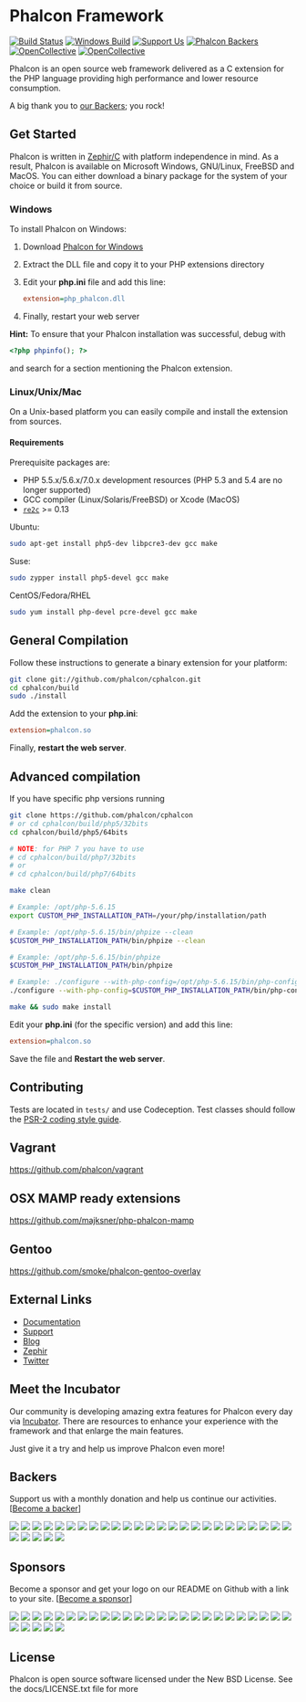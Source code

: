 Phalcon Framework
=================

[![Build Status](https://travis-ci.org/phalcon/cphalcon.svg?branch=master)](https://travis-ci.org/phalcon/cphalcon)
[![Windows Build](https://ci.appveyor.com/api/projects/status/github/phalcon/cphalcon?branch=master&svg=true)](https://ci.appveyor.com/project/phalcon/cphalcon/branch/master)
[![Support Us](https://img.shields.io/badge/support-patreon-red.svg)](https://www.patreon.com/bePatron?u=4653615)
[![Phalcon Backers](https://img.shields.io/badge/phalcon-backers-99ddc0.svg)](https://github.com/phalcon/cphalcon/blob/master/BACKERS.md)
[![OpenCollective](https://opencollective.com/cphalcon/backers/badge.svg)](#backers) 
[![OpenCollective](https://opencollective.com/cphalcon/sponsors/badge.svg)](#sponsors)


Phalcon is an open source web framework delivered as a C extension for the PHP language providing high performance and lower resource consumption.

A big thank you to [our Backers](https://github.com/phalcon/cphalcon/blob/master/BACKERS.md); you rock!


Get Started
-----------

Phalcon is written in [Zephir/C](https://zephir-lang.com/) with platform independence in mind. As a result, Phalcon is available on Microsoft Windows, GNU/Linux, FreeBSD and MacOS. You can either download a binary package for the system of your choice or build it from source.

### Windows

To install Phalcon on Windows:

1. Download [Phalcon for Windows](https://phalconphp.com/en/download/windows)
2. Extract the DLL file and copy it to your PHP extensions directory
3. Edit your **php.ini** file and add this line:

   ```ini
   extension=php_phalcon.dll
   ```
4. Finally, restart your web server

**Hint:** To ensure that your Phalcon installation was successful, debug with
```php
<?php phpinfo(); ?>
```
and search for a section mentioning the Phalcon extension.

### Linux/Unix/Mac

On a Unix-based platform you can easily compile and install the extension from sources.

#### Requirements

Prerequisite packages are:

* PHP 5.5.x/5.6.x/7.0.x development resources (PHP 5.3 and 5.4 are no longer supported)
* GCC compiler (Linux/Solaris/FreeBSD) or Xcode (MacOS)
* [`re2c`](http://re2c.org) >= 0.13

Ubuntu:

```bash
sudo apt-get install php5-dev libpcre3-dev gcc make
```

Suse:

```bash
sudo zypper install php5-devel gcc make
```

CentOS/Fedora/RHEL

```bash
sudo yum install php-devel pcre-devel gcc make
```

General Compilation
-------------------

Follow these instructions to generate a binary extension for your platform:

```bash
git clone git://github.com/phalcon/cphalcon.git
cd cphalcon/build
sudo ./install
```

Add the extension to your **php.ini**:

```ini
extension=phalcon.so
```

Finally, **restart the web server**.

Advanced compilation
--------------------
If you have specific php versions running

```bash
git clone https://github.com/phalcon/cphalcon
# or cd cphalcon/build/php5/32bits
cd cphalcon/build/php5/64bits

# NOTE: for PHP 7 you have to use 
# cd cphalcon/build/php7/32bits
# or
# cd cphalcon/build/php7/64bits

make clean

# Example: /opt/php-5.6.15
export CUSTOM_PHP_INSTALLATION_PATH=/your/php/installation/path

# Example: /opt/php-5.6.15/bin/phpize --clean
$CUSTOM_PHP_INSTALLATION_PATH/bin/phpize --clean

# Example: /opt/php-5.6.15/bin/phpize
$CUSTOM_PHP_INSTALLATION_PATH/bin/phpize

# Example: ./configure --with-php-config=/opt/php-5.6.15/bin/php-config
./configure --with-php-config=$CUSTOM_PHP_INSTALLATION_PATH/bin/php-config

make && sudo make install
```

Edit your **php.ini** (for the specific version) and add this line:

```ini
extension=phalcon.so
```

Save the file and **Restart the web server**.

Contributing
------------
Tests are located in `tests/` and use Codeception.
Test classes should follow the [PSR-2 coding style guide](https://github.com/php-fig/fig-standards/blob/master/accepted/PSR-2-coding-style-guide.md).

Vagrant
-------
https://github.com/phalcon/vagrant

OSX MAMP ready extensions
-------------------------

https://github.com/majksner/php-phalcon-mamp

Gentoo
------

https://github.com/smoke/phalcon-gentoo-overlay

External Links
--------------

* [Documentation](https://docs.phalconphp.com/)
* [Support](https://forum.phalconphp.com)
* [Blog](https://blog.phalconphp.com)
* [Zephir](https://zephir-lang.com/)
* [Twitter](https://twitter.com/phalconphp)

Meet the Incubator
------------------
Our community is developing amazing extra features for Phalcon every day via [Incubator](https://github.com/phalcon/incubator).
There are resources to enhance your experience with the framework and that enlarge the main features.

Just give it a try and help us improve Phalcon even more!

Backers
-------
Support us with a monthly donation and help us continue our activities. [[Become a backer](https://opencollective.com/cphalcon#backer)]

<a href="https://opencollective.com/cphalcon/backer/0/website" target="_blank"><img src="https://opencollective.com/cphalcon/backer/0/avatar.svg"></a>
<a href="https://opencollective.com/cphalcon/backer/1/website" target="_blank"><img src="https://opencollective.com/cphalcon/backer/1/avatar.svg"></a>
<a href="https://opencollective.com/cphalcon/backer/2/website" target="_blank"><img src="https://opencollective.com/cphalcon/backer/2/avatar.svg"></a>
<a href="https://opencollective.com/cphalcon/backer/3/website" target="_blank"><img src="https://opencollective.com/cphalcon/backer/3/avatar.svg"></a>
<a href="https://opencollective.com/cphalcon/backer/4/website" target="_blank"><img src="https://opencollective.com/cphalcon/backer/4/avatar.svg"></a>
<a href="https://opencollective.com/cphalcon/backer/5/website" target="_blank"><img src="https://opencollective.com/cphalcon/backer/5/avatar.svg"></a>
<a href="https://opencollective.com/cphalcon/backer/6/website" target="_blank"><img src="https://opencollective.com/cphalcon/backer/6/avatar.svg"></a>
<a href="https://opencollective.com/cphalcon/backer/7/website" target="_blank"><img src="https://opencollective.com/cphalcon/backer/7/avatar.svg"></a>
<a href="https://opencollective.com/cphalcon/backer/8/website" target="_blank"><img src="https://opencollective.com/cphalcon/backer/8/avatar.svg"></a>
<a href="https://opencollective.com/cphalcon/backer/9/website" target="_blank"><img src="https://opencollective.com/cphalcon/backer/9/avatar.svg"></a>
<a href="https://opencollective.com/cphalcon/backer/10/website" target="_blank"><img src="https://opencollective.com/cphalcon/backer/10/avatar.svg"></a>
<a href="https://opencollective.com/cphalcon/backer/11/website" target="_blank"><img src="https://opencollective.com/cphalcon/backer/11/avatar.svg"></a>
<a href="https://opencollective.com/cphalcon/backer/12/website" target="_blank"><img src="https://opencollective.com/cphalcon/backer/12/avatar.svg"></a>
<a href="https://opencollective.com/cphalcon/backer/13/website" target="_blank"><img src="https://opencollective.com/cphalcon/backer/13/avatar.svg"></a>
<a href="https://opencollective.com/cphalcon/backer/14/website" target="_blank"><img src="https://opencollective.com/cphalcon/backer/14/avatar.svg"></a>
<a href="https://opencollective.com/cphalcon/backer/15/website" target="_blank"><img src="https://opencollective.com/cphalcon/backer/15/avatar.svg"></a>
<a href="https://opencollective.com/cphalcon/backer/16/website" target="_blank"><img src="https://opencollective.com/cphalcon/backer/16/avatar.svg"></a>
<a href="https://opencollective.com/cphalcon/backer/17/website" target="_blank"><img src="https://opencollective.com/cphalcon/backer/17/avatar.svg"></a>
<a href="https://opencollective.com/cphalcon/backer/18/website" target="_blank"><img src="https://opencollective.com/cphalcon/backer/18/avatar.svg"></a>
<a href="https://opencollective.com/cphalcon/backer/19/website" target="_blank"><img src="https://opencollective.com/cphalcon/backer/19/avatar.svg"></a>
<a href="https://opencollective.com/cphalcon/backer/20/website" target="_blank"><img src="https://opencollective.com/cphalcon/backer/20/avatar.svg"></a>
<a href="https://opencollective.com/cphalcon/backer/21/website" target="_blank"><img src="https://opencollective.com/cphalcon/backer/21/avatar.svg"></a>
<a href="https://opencollective.com/cphalcon/backer/22/website" target="_blank"><img src="https://opencollective.com/cphalcon/backer/22/avatar.svg"></a>
<a href="https://opencollective.com/cphalcon/backer/23/website" target="_blank"><img src="https://opencollective.com/cphalcon/backer/23/avatar.svg"></a>
<a href="https://opencollective.com/cphalcon/backer/24/website" target="_blank"><img src="https://opencollective.com/cphalcon/backer/24/avatar.svg"></a>
<a href="https://opencollective.com/cphalcon/backer/25/website" target="_blank"><img src="https://opencollective.com/cphalcon/backer/25/avatar.svg"></a>
<a href="https://opencollective.com/cphalcon/backer/26/website" target="_blank"><img src="https://opencollective.com/cphalcon/backer/26/avatar.svg"></a>
<a href="https://opencollective.com/cphalcon/backer/27/website" target="_blank"><img src="https://opencollective.com/cphalcon/backer/27/avatar.svg"></a>
<a href="https://opencollective.com/cphalcon/backer/28/website" target="_blank"><img src="https://opencollective.com/cphalcon/backer/28/avatar.svg"></a>
<a href="https://opencollective.com/cphalcon/backer/29/website" target="_blank"><img src="https://opencollective.com/cphalcon/backer/29/avatar.svg"></a>

Sponsors
-------
Become a sponsor and get your logo on our README on Github with a link to your site. [[Become a sponsor](https://opencollective.com/cphalcon#sponsor)]

<a href="https://opencollective.com/cphalcon/sponsor/0/website" target="_blank"><img src="https://opencollective.com/cphalcon/sponsor/0/avatar.svg"></a>
<a href="https://opencollective.com/cphalcon/sponsor/1/website" target="_blank"><img src="https://opencollective.com/cphalcon/sponsor/1/avatar.svg"></a>
<a href="https://opencollective.com/cphalcon/sponsor/2/website" target="_blank"><img src="https://opencollective.com/cphalcon/sponsor/2/avatar.svg"></a>
<a href="https://opencollective.com/cphalcon/sponsor/3/website" target="_blank"><img src="https://opencollective.com/cphalcon/sponsor/3/avatar.svg"></a>
<a href="https://opencollective.com/cphalcon/sponsor/4/website" target="_blank"><img src="https://opencollective.com/cphalcon/sponsor/4/avatar.svg"></a>
<a href="https://opencollective.com/cphalcon/sponsor/5/website" target="_blank"><img src="https://opencollective.com/cphalcon/sponsor/5/avatar.svg"></a>
<a href="https://opencollective.com/cphalcon/sponsor/6/website" target="_blank"><img src="https://opencollective.com/cphalcon/sponsor/6/avatar.svg"></a>
<a href="https://opencollective.com/cphalcon/sponsor/7/website" target="_blank"><img src="https://opencollective.com/cphalcon/sponsor/7/avatar.svg"></a>
<a href="https://opencollective.com/cphalcon/sponsor/8/website" target="_blank"><img src="https://opencollective.com/cphalcon/sponsor/8/avatar.svg"></a>
<a href="https://opencollective.com/cphalcon/sponsor/9/website" target="_blank"><img src="https://opencollective.com/cphalcon/sponsor/9/avatar.svg"></a>
<a href="https://opencollective.com/cphalcon/sponsor/10/website" target="_blank"><img src="https://opencollective.com/cphalcon/sponsor/10/avatar.svg"></a>
<a href="https://opencollective.com/cphalcon/sponsor/11/website" target="_blank"><img src="https://opencollective.com/cphalcon/sponsor/11/avatar.svg"></a>
<a href="https://opencollective.com/cphalcon/sponsor/12/website" target="_blank"><img src="https://opencollective.com/cphalcon/sponsor/12/avatar.svg"></a>
<a href="https://opencollective.com/cphalcon/sponsor/13/website" target="_blank"><img src="https://opencollective.com/cphalcon/sponsor/13/avatar.svg"></a>
<a href="https://opencollective.com/cphalcon/sponsor/14/website" target="_blank"><img src="https://opencollective.com/cphalcon/sponsor/14/avatar.svg"></a>
<a href="https://opencollective.com/cphalcon/sponsor/15/website" target="_blank"><img src="https://opencollective.com/cphalcon/sponsor/15/avatar.svg"></a>
<a href="https://opencollective.com/cphalcon/sponsor/16/website" target="_blank"><img src="https://opencollective.com/cphalcon/sponsor/16/avatar.svg"></a>
<a href="https://opencollective.com/cphalcon/sponsor/17/website" target="_blank"><img src="https://opencollective.com/cphalcon/sponsor/17/avatar.svg"></a>
<a href="https://opencollective.com/cphalcon/sponsor/18/website" target="_blank"><img src="https://opencollective.com/cphalcon/sponsor/18/avatar.svg"></a>
<a href="https://opencollective.com/cphalcon/sponsor/19/website" target="_blank"><img src="https://opencollective.com/cphalcon/sponsor/19/avatar.svg"></a>
<a href="https://opencollective.com/cphalcon/sponsor/20/website" target="_blank"><img src="https://opencollective.com/cphalcon/sponsor/20/avatar.svg"></a>
<a href="https://opencollective.com/cphalcon/sponsor/21/website" target="_blank"><img src="https://opencollective.com/cphalcon/sponsor/21/avatar.svg"></a>
<a href="https://opencollective.com/cphalcon/sponsor/22/website" target="_blank"><img src="https://opencollective.com/cphalcon/sponsor/22/avatar.svg"></a>
<a href="https://opencollective.com/cphalcon/sponsor/23/website" target="_blank"><img src="https://opencollective.com/cphalcon/sponsor/23/avatar.svg"></a>
<a href="https://opencollective.com/cphalcon/sponsor/24/website" target="_blank"><img src="https://opencollective.com/cphalcon/sponsor/24/avatar.svg"></a>
<a href="https://opencollective.com/cphalcon/sponsor/25/website" target="_blank"><img src="https://opencollective.com/cphalcon/sponsor/25/avatar.svg"></a>
<a href="https://opencollective.com/cphalcon/sponsor/26/website" target="_blank"><img src="https://opencollective.com/cphalcon/sponsor/26/avatar.svg"></a>
<a href="https://opencollective.com/cphalcon/sponsor/27/website" target="_blank"><img src="https://opencollective.com/cphalcon/sponsor/27/avatar.svg"></a>
<a href="https://opencollective.com/cphalcon/sponsor/28/website" target="_blank"><img src="https://opencollective.com/cphalcon/sponsor/28/avatar.svg"></a>
<a href="https://opencollective.com/cphalcon/sponsor/29/website" target="_blank"><img src="https://opencollective.com/cphalcon/sponsor/29/avatar.svg"></a>

License
-------
Phalcon is open source software licensed under the New BSD License. See the docs/LICENSE.txt file for more
